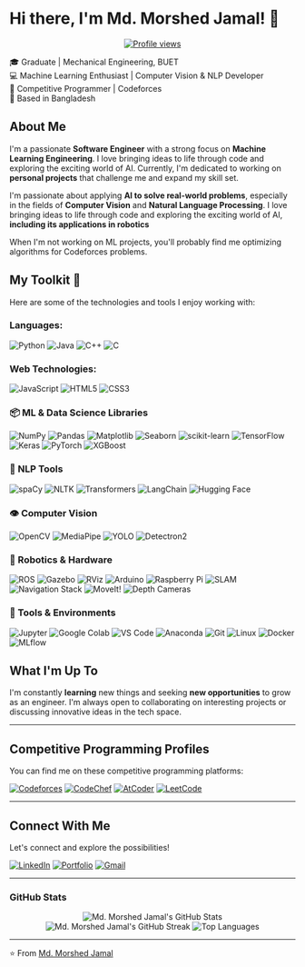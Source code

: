 # Hi there, I'm Md. Morshed Jamal! 👋

<p align="center">
  <a href="https://github.com/YOUR_GITHUB_USERNAME">
    <img src="https://komarev.com/ghpvc/?username=1morshed1&color=blue" alt="Profile views" />
  </a>
</p>

🎓 Graduate | Mechanical Engineering, BUET  
💻 Machine Learning Enthusiast | Computer Vision & NLP Developer  
🚀 Competitive Programmer | Codeforces  
📍 Based in Bangladesh

## About Me

I'm a passionate **Software Engineer** with a strong focus on **Machine Learning Engineering**. I love bringing ideas to life through code and exploring the exciting world of AI. Currently, I'm dedicated to working on **personal projects** that challenge me and expand my skill set.


I'm passionate about applying **AI to solve real-world problems**, especially in the fields of **Computer Vision** and **Natural Language Processing**. I love bringing ideas to life through code and exploring the exciting world of AI, **including its applications in robotics**  

When I'm not working on ML projects, you'll probably find me optimizing algorithms for Codeforces problems.


## My Toolkit 🚀

Here are some of the technologies and tools I enjoy working with:

### Languages:
![Python](https://img.shields.io/badge/Python-3776AB?style=for-the-badge&logo=python&logoColor=white)
![Java](https://img.shields.io/badge/Java-007396?style=for-the-badge&logo=java&logoColor=white)
![C++](https://img.shields.io/badge/C%2B%2B-00599C?style=for-the-badge&logo=c%2B%2B&logoColor=white)
![C](https://img.shields.io/badge/C-A8B9CC?style=for-the-badge&logo=c&logoColor=white)

### Web Technologies:
![JavaScript](https://img.shields.io/badge/JavaScript-F7DF1E?style=for-the-badge&logo=javascript&logoColor=black)
![HTML5](https://img.shields.io/badge/HTML5-E34F26?style=for-the-badge&logo=html5&logoColor=white)
![CSS3](https://img.shields.io/badge/CSS3-1572B6?style=for-the-badge&logo=css3&logoColor=white)

### 📦 ML & Data Science Libraries
![NumPy](https://img.shields.io/badge/Numpy-013243?style=for-the-badge&logo=numpy&logoColor=white)
![Pandas](https://img.shields.io/badge/Pandas-150458?style=for-the-badge&logo=pandas&logoColor=white)
![Matplotlib](https://img.shields.io/badge/Matplotlib-11557C?style=for-the-badge&logo=matplotlib&logoColor=white)
![Seaborn](https://img.shields.io/badge/Seaborn-3399F3?style=for-the-badge&logo=seaborn&logoColor=white)
![scikit-learn](https://img.shields.io/badge/scikit--learn-F7931E?style=for-the-badge&logo=scikit-learn&logoColor=white)
![TensorFlow](https://img.shields.io/badge/TensorFlow-FF6F00?style=for-the-badge&logo=tensorflow&logoColor=white)
![Keras](https://img.shields.io/badge/Keras-D00000?style=for-the-badge&logo=keras&logoColor=white)
![PyTorch](https://img.shields.io/badge/PyTorch-EE4C2C?style=for-the-badge&logo=pytorch&logoColor=white)
![XGBoost](https://img.shields.io/badge/XGBoost-1473E6?style=for-the-badge&logo=xgboost&logoColor=white)

### 🧠 NLP Tools
![spaCy](https://img.shields.io/badge/spaCy-09A3D8?style=for-the-badge&logo=spacy&logoColor=white)
![NLTK](https://img.shields.io/badge/NLTK-393939?style=for-the-badge&logoColor=white) ![Transformers](https://img.shields.io/badge/Transformers-orange?style=for-the-badge&logo=huggingface&logoColor=white)
![LangChain](https://img.shields.io/badge/LangChain-F8F8F8?style=for-the-badge&logo=langchain&logoColor=black)
![Hugging Face](https://img.shields.io/badge/Hugging%20Face-FFD339?style=for-the-badge&logo=huggingface&logoColor=black)

### 👁️ Computer Vision
![OpenCV](https://img.shields.io/badge/OpenCV-5C3EE8?style=for-the-badge&logo=opencv&logoColor=white)
![MediaPipe](https://img.shields.io/badge/MediaPipe-FFC107?style=for-the-badge&logo=google&logoColor=white)
![YOLO](https://img.shields.io/badge/YOLO-000000?style=for-the-badge&logo=yolov5&logoColor=white)
![Detectron2](https://img.shields.io/badge/Detectron2-1877F2?style=for-the-badge&logo=facebook&logoColor=white)

### 🤖 Robotics & Hardware
![ROS](https://img.shields.io/badge/ROS-220033?style=for-the-badge&logo=ros&logoColor=white)
![Gazebo](https://img.shields.io/badge/Gazebo-7986CB?style=for-the-badge&logoColor=white)
![RViz](https://img.shields.io/badge/RViz-4C6EF5?style=for-the-badge&logoColor=white)
![Arduino](https://img.shields.io/badge/Arduino-00979D?style=for-the-badge&logo=arduino&logoColor=white)
![Raspberry Pi](https://img.shields.io/badge/Raspberry%20Pi-A22846?style=for-the-badge&logo=raspberrypi&logoColor=white)
![SLAM](https://img.shields.io/badge/SLAM-darkblue?style=for-the-badge&logoColor=white)
![Navigation Stack](https://img.shields.io/badge/Navigation%20Stack-663399?style=for-the-badge&logoColor=white)
![MoveIt!](https://img.shields.io/badge/MoveIt!-009999?style=for-the-badge&logoColor=white)
![Depth Cameras](https://img.shields.io/badge/Depth%20Cameras-2E8B57?style=for-the-badge&logoColor=white)


### 🧰 Tools & Environments
![Jupyter](https://img.shields.io/badge/Jupyter-F37626?style=for-the-badge&logo=jupyter&logoColor=white)
![Google Colab](https://img.shields.io/badge/Google%20Colab-F9AB00?style=for-the-badge&logo=googlecolab&logoColor=white)
![VS Code](https://img.shields.io/badge/VS%20Code-007ACC?style=for-the-badge&logo=visual-studio-code&logoColor=white)
![Anaconda](https://img.shields.io/badge/Anaconda-42B029?style=for-the-badge&logo=anaconda&logoColor=white)
![Git](https://img.shields.io/badge/Git-F05032?style=for-the-badge&logo=git&logoColor=white)
![Linux](https://img.shields.io/badge/Linux-FCC624?style=for-the-badge&logo=linux&logoColor=black)
![Docker](https://img.shields.io/badge/Docker-2496ED?style=for-the-badge&logo=docker&logoColor=white)
![MLflow](https://img.shields.io/badge/MLflow-0045A1?style=for-the-badge&logo=mlflow&logoColor=white)



## What I'm Up To

I'm constantly **learning** new things and seeking **new opportunities** to grow as an engineer. I'm always open to collaborating on interesting projects or discussing innovative ideas in the tech space.

---

## Competitive Programming Profiles

You can find me on these competitive programming platforms:

[![Codeforces](https://img.shields.io/badge/Codeforces-445f9d?style=for-the-badge&logo=codeforces&logoColor=white)](https://codeforces.com/profile/ilia_volyova)
[![CodeChef](https://img.shields.io/badge/CodeChef-5B4638?style=for-the-badge&logo=codechef&logoColor=white)](https://www.codechef.com/users/ilia_volyova)
[![AtCoder](https://img.shields.io/badge/AtCoder-222222?style=for-the-badge&logo=atcoder&logoColor=white)](https://atcoder.jp/users/ilia_volyova)
[![LeetCode](https://img.shields.io/badge/LeetCode-FFA116?style=for-the-badge&logo=leetcode&logoColor=black)](https://leetcode.com/u/ilia_volyova/)

---


## Connect With Me

Let's connect and explore the possibilities!

[![LinkedIn](https://img.shields.io/badge/LinkedIn-0077B5?style=for-the-badge&logo=linkedin&logoColor=white)](https://www.linkedin.com/in/morshed-jamal-a2ab66170/)
[![Portfolio](https://img.shields.io/badge/Portfolio-FF5722?style=for-the-badge&logo=wordpress&logoColor=white)](https://1morshed1.github.io/portfolio/) [![Gmail](https://img.shields.io/badge/Gmail-D14836?style=for-the-badge&logo=gmail&logoColor=white)](mailto:morshedfahim87@gmail.com)

---

### GitHub Stats

<p align="center">
  <img src="https://github-readme-stats.vercel.app/api?username=1morshed1&show_icons=true&theme=radical&hide_border=true&count_private=true" alt="Md. Morshed Jamal's GitHub Stats" />
  <img src="https://github-readme-streak-stats.herokuapp.com/?user=1morshed1&theme=radical&hide_border=true" alt="Md. Morshed Jamal's GitHub Streak" />
  <img src="https://github-readme-stats.vercel.app/api/top-langs/?username=1morshed1&layout=compact&theme=radical&hide_border=true" alt="Top Languages" />
</p>

---

⭐️ From [Md. Morshed Jamal](https://github.com/1morshed1)
